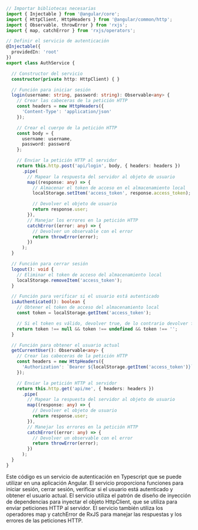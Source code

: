 ```typescript
// Importar bibliotecas necesarias
import { Injectable } from '@angular/core';
import { HttpClient, HttpHeaders } from '@angular/common/http';
import { Observable, throwError } from 'rxjs';
import { map, catchError } from 'rxjs/operators';

// Definir el servicio de autenticación
@Injectable({
  providedIn: 'root'
})
export class AuthService {

  // Constructor del servicio
  constructor(private http: HttpClient) { }

  // Función para iniciar sesión
  login(username: string, password: string): Observable<any> {
    // Crear las cabeceras de la petición HTTP
    const headers = new HttpHeaders({
      'Content-Type': 'application/json'
    });

    // Crear el cuerpo de la petición HTTP
    const body = {
      username: username,
      password: password
    };

    // Enviar la petición HTTP al servidor
    return this.http.post('api/login', body, { headers: headers })
      .pipe(
        // Mapear la respuesta del servidor al objeto de usuario
        map((response: any) => {
          // Almacenar el token de acceso en el almacenamiento local
          localStorage.setItem('access_token', response.access_token);

          // Devolver el objeto de usuario
          return response.user;
        }),
        // Manejar los errores en la petición HTTP
        catchError((error: any) => {
          // Devolver un observable con el error
          return throwError(error);
        })
      );
  }

  // Función para cerrar sesión
  logout(): void {
    // Eliminar el token de acceso del almacenamiento local
    localStorage.removeItem('access_token');
  }

  // Función para verificar si el usuario está autenticado
  isAuthenticated(): boolean {
    // Obtener el token de acceso del almacenamiento local
    const token = localStorage.getItem('access_token');

    // Si el token es válido, devolver true, de lo contrario devolver false
    return token !== null && token !== undefined && token !== '';
  }

  // Función para obtener el usuario actual
  getCurrentUser(): Observable<any> {
    // Crear las cabeceras de la petición HTTP
    const headers = new HttpHeaders({
      'Authorization': `Bearer ${localStorage.getItem('access_token')}`
    });

    // Enviar la petición HTTP al servidor
    return this.http.get('api/me', { headers: headers })
      .pipe(
        // Mapear la respuesta del servidor al objeto de usuario
        map((response: any) => {
          // Devolver el objeto de usuario
          return response.user;
        }),
        // Manejar los errores en la petición HTTP
        catchError((error: any) => {
          // Devolver un observable con el error
          return throwError(error);
        })
      );
  }
}
```

Este código es un servicio de autenticación en Typescript que se puede utilizar en una aplicación Angular. El servicio proporciona funciones para iniciar sesión, cerrar sesión, verificar si el usuario está autenticado y obtener el usuario actual. El servicio utiliza el patrón de diseño de inyección de dependencias para inyectar el objeto HttpClient, que se utiliza para enviar peticiones HTTP al servidor. El servicio también utiliza los operadores map y catchError de RxJS para manejar las respuestas y los errores de las peticiones HTTP.